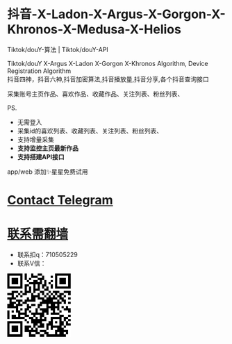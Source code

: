 # 抖音-X-Ladon-X-Argus-X-Gorgon-X-Khronos-X-Medusa-X-Helios
Tiktok/douY-算法 | Tiktok/douY-API 


Tiktok/douY X-Argus X-Ladon X-Gorgon X-Khronos 
Algorithm, Device Registration Algorithm  
抖音四神，抖音六神,抖音加密算法,抖音播放量,抖音分享,各个抖音查询接口

采集账号主页作品、喜欢作品、收藏作品、关注列表、粉丝列表、

PS.
- 无需登入
- 采集id的喜欢列表、收藏列表、关注列表、粉丝列表、
- 支持增量采集
- **支持监控主页最新作品**
- **支持搭建API接口**

app/web
添加✨星星免费试用



# [Contact Telegram](https://t.me/Ss9980sS)
# [联系需翻墙](https://t.me/Ss9980sS)
* 联系扣q：710505229
* 联系V信：

<img src="eg.png">
